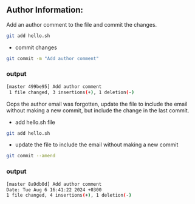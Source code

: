 ## Author Information:
Add an author comment to the file and commit the changes.
```bash
git add hello.sh
```
- commit changes
```bash
git commit -m "Add author comment"
```
### output
```bash
[master 499be95] Add author comment
 1 file changed, 3 insertions(+), 1 deletion(-)
 ```
 Oops the author email was forgotten, update the file to include the email without making a new commit, but include the change in the last commit.
 - add hello.sh file
 ```bash
 git add hello.sh
 ```
 - update the file to include the email without making a new commit
 ```bash
 git commit --amend
 ```
 ### output
 ```bash
 [master 8a9db0d] Add author comment
 Date: Tue Aug 6 16:41:22 2024 +0300
 1 file changed, 4 insertions(+), 1 deletion(-)
 ```




